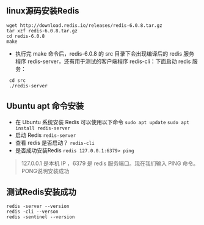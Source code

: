 
## linux源码安装Redis
```
wget http://download.redis.io/releases/redis-6.0.8.tar.gz
tar xzf redis-6.0.8.tar.gz
cd redis-6.0.8
make
```
- 执行完 make 命令后，redis-6.0.8 的 src 目录下会出现编译后的 redis 服务程序 redis-server，还有用于测试的客户端程序 redis-cli：下面启动 redis 服务：
```
 cd src
 ./redis-server
```
## Ubuntu apt 命令安装

- 在 Ubuntu 系统安装 Redis 可以使用以下命令
 `sudo apt update`
 `sudo apt install redis-server`
- 启动 Redis
 `redis-server`
- 查看 redis 是否启动？
 `redis-cli`
- 是否成功安装Redis
 `redis 127.0.0.1:6379> ping`
> 127.0.0.1 是本机 IP ，6379 是 redis 服务端口。现在我们输入 PING 命令。PONG说明安装成功

## 测试Redis安装成功
```
redis -server --version
redis -cli --verson
redis -sentinel --version
```
